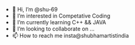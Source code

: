 - 👋 Hi, I’m @shu-69
- 👀 I’m interested in Competative Coding
- 🌱 I’m currently learning C++ &&  JAVA
- 💞️ I’m looking to collaborate on ...
- 📫 How to reach me insta@shubhamartistindia

<!---
shu-69/shu-69 is a ✨ special ✨ repository because its `README.md` (this file) appears on your GitHub profile.
You can click the Preview link to take a look at your changes.
--->
